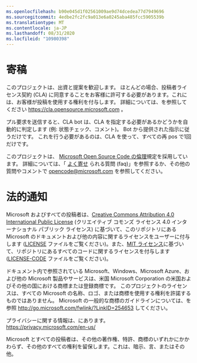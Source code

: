 ```yaml
---
ms.openlocfilehash: b90e045d1f02561009ae9d74dcedea77d7949696
ms.sourcegitcommit: 4edbe2fc2fc9a013e6a0245aba485fcc5905539b
ms.translationtype: MT
ms.contentlocale: ja-JP
ms.lasthandoff: 08/31/2020
ms.locfileid: "10980398"
---
```


# 寄稿

このプロジェクトは、出資と提案を歓迎します。  ほとんどの場合、投稿者ライセンス契約 (CLA) に同意することをお客様に許可する必要があります。これには、お客様が投稿を使用する権利を付与します。 詳細については、を参照してください https://cla.opensource.microsoft.com 。

プル要求を送信すると、CLA bot は、CLA を指定する必要があるかどうかを自動的に判定します (例: 状態チェック、コメント)。 Bot から提供された指示に従うだけです。 これを行う必要があるのは、CLA を使って、すべての再 pos で1回だけです。

このプロジェクトは、 [Microsoft Open Source Code の倫理](https://opensource.microsoft.com/codeofconduct/)規定を採用しています。
詳細については、「 [よく寄せ](https://opensource.microsoft.com/codeofconduct/faq/) られる質問 (faq)」を参照するか、その他の質問やコメントで [opencode@microsoft.com](mailto:opencode@microsoft.com) を参照してください。

# 法的通知

Microsoft およびすべての投稿者は、[Creative Commons Attribution 4.0 International Public License](https://creativecommons.org/licenses/by/4.0/legalcode) (クリエイティブ コモンズ ライセンス 4.0 インターナショナル パブリック ライセンス) に基づいて、このリポジトリにある Microsoft のドキュメントおよび他の内容に関するライセンスをユーザーに付与します ([LICENSE](LICENSE) ファイルをご覧ください)。また、[MIT ライセンス](https://opensource.org/licenses/MIT)に基づいて、リポジトリにあるすべてのコードに関するライセンスを付与します ([LICENSE-CODE](LICENSE-CODE) ファイルをご覧ください)。

ドキュメント内で参照されている Microsoft、Windows、Microsoft Azure、および他の Microsoft 製品やサービスは、米国 Microsoft Corporation の米国およびその他の国における商標または登録商標です。
このプロジェクトのライセンスは、すべての Microsoft の名称、ロゴ、または商標を使用する権利を許諾するものではありません。
Microsoft の一般的な商標のガイドラインについては、を参照 http://go.microsoft.com/fwlink/?LinkID=254653 してください。

プライバシーに関する情報は、にあります。 https://privacy.microsoft.com/en-us/

Microsoft とすべての投稿者は、その他の著作権、特許、商標のいずれかにかかわらず、その他のすべての権利を留保します。これは、暗示、言、またはその他。
